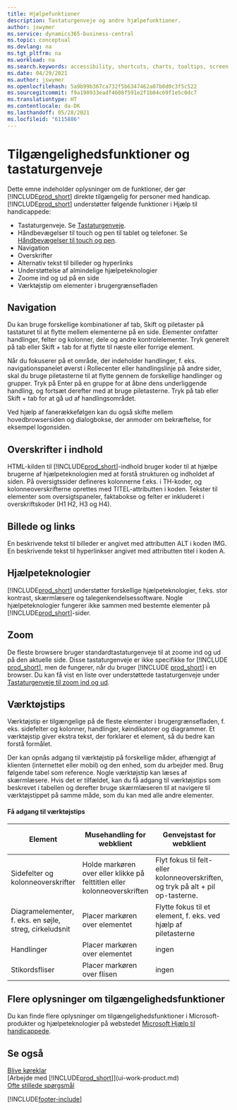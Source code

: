 ```yaml
---
title: Hjælpefunktioner
description: Tastaturgenveje og andre hjælpefunktioner.
author: jswymer
ms.service: dynamics365-business-central
ms.topic: conceptual
ms.devlang: na
ms.tgt_pltfrm: na
ms.workload: na
ms.search.keywords: accessibility, shortcuts, charts, tooltips, screen reader
ms.date: 04/29/2021
ms.author: jswymer
ms.openlocfilehash: 5a9b99b367ca732f5b6347462a07b0d0c3f5c522
ms.sourcegitcommit: f9a190933eadf4608f591e2f1b04c69f1e5c0dc7
ms.translationtype: HT
ms.contentlocale: da-DK
ms.lasthandoff: 05/28/2021
ms.locfileid: "6115886"
---
```

# <a name="accessibility-and-keyboard-shortcuts"></a>Tilgængelighedsfunktioner og tastaturgenveje

Dette emne indeholder oplysninger om de funktioner, der gør [!INCLUDE[prod_short](includes/prod_short.md)] direkte tilgængelig for personer med handicap. [!INCLUDE[prod_short](includes/prod_short.md)] understøtter følgende funktioner i Hjælp til handicappede:  

- Tastaturgenveje. Se [Tastaturgenveje](keyboard-shortcuts.md).
- Håndbevægelser til touch og pen til tablet og telefoner. Se [Håndbevægelser til touch og pen](touch-gestures.md).
- Navigation  
- Overskrifter  
- Alternativ tekst til billeder og hyperlinks  
- Understøttelse af almindelige hjælpeteknologier 
- Zoome ind og ud på en side
- Værktøjstip om elementer i brugergrænsefladen

## <a name="navigation"></a><a name="Navigation"></a> Navigation
  
Du kan bruge forskellige kombinationer af tab, Skift og piletaster på tastaturet til at flytte mellem elementerne på en side. Elementer omfatter handlinger, felter og kolonner, dele og andre kontrolelementer. Tryk generelt på tab eller Skift + tab for at flytte til næste eller forrige element.

Når du fokuserer på et område, der indeholder handlinger, f. eks. navigationspanelet øverst i Rollecenter eller handlingslinje på andre sider, skal du bruge piletasterne til at flytte gennem de forskellige handlinger og grupper. Tryk på Enter på en gruppe for at åbne dens underliggende handling, og fortsæt derefter med at bruge piletasterne. Tryk på tab eller Skift + tab for at gå ud af handlingsområdet.

Ved hjælp af fanerækkefølgen kan du også skifte mellem hovedbrowsersiden og dialogbokse, der anmoder om bekræftelse, for eksempel logonsiden.  

## <a name="headings-in-content"></a><a name="Headings"></a> Overskrifter i indhold

HTML-kilden til [!INCLUDE[prod_short](includes/prod_short.md)]-indhold bruger koder til at hjælpe brugerne af hjælpeteknologien med at forstå strukturen og indholdet af siden. På oversigtssider defineres kolonnerne f.eks. i TH-koder, og kolonneoverskrifterne oprettes med TITEL-attributten i koden. Tekster til elementer som oversigtspaneler, faktabokse og felter er inkluderet i overskriftskoder (H1 H2, H3 og H4).  

## <a name="image-and-links"></a><a name="Images"></a> Billede og links

En beskrivende tekst til billeder er angivet med attributten ALT i koden IMG. En beskrivende tekst til hyperlinkser angivet med attributten titel i koden A.  

## <a name="assistive-technologies"></a><a name="AssistiveTech"></a> Hjælpeteknologier

[!INCLUDE[prod_short](includes/prod_short.md)] understøtter forskellige hjælpeteknologier, f.eks. stor kontrast, skærmlæsere og talegenkendelsessoftware. Nogle hjælpeteknologier fungerer ikke sammen med bestemte elementer på [!INCLUDE[prod_short](includes/prod_short.md)]-sider.  

## <a name="zoom"></a><a name="zoom"></a> Zoom

De fleste browsere bruger standardtastaturgenveje til at zoome ind og ud på den aktuelle side. Disse tastaturgenveje er ikke specifikke for [!INCLUDE [prod_short](includes/prod_short.md)], men de fungerer, når du bruger [!INCLUDE [prod_short](includes/prod_short.md)] i en browser. Du kan få vist en liste over understøttede tastaturgenveje under [Tastaturgenveje til zoom ind og ud](keyboard-shortcuts.md#zoomshortcuts).

## <a name="tooltips"></a>Værktøjstips

Værktøjstip er tilgængelige på de fleste elementer i brugergrænsefladen, f. eks. sidefelter og kolonner, handlinger, køindikatorer og diagrammer. Et værktøjstip giver ekstra tekst, der forklarer et element, så du bedre kan forstå formålet. 

Der kan opnås adgang til værktøjstip på forskellige måder, afhængigt af klienten (internettet eller mobil) og den enhed, som du arbejder med. Brug følgende tabel som reference. Nogle værktøjstip kan læses af skærmlæsere. Hvis det er tilfældet, kan du få adgang til værktøjstips som beskrevet i tabellen og derefter bruge skærmlæseren til at navigere til værktøjstippet på samme måde, som du kan med alle andre elementer.

#### <a name="accessing-tooltips"></a>Få adgang til værktøjstips

|Element|Musehandling for webklient|Genvejstast for webklient|Berøringsbevægelse på tablet/telefon for mobilapp|Skærmlæser-understøttelse|
|-------|-----------------|------------|--------------------------|---------------------|
|Sidefelter og kolonneoverskrifter|Holde markøren over eller klikke på felttitlen eller kolonneoverskriften|Flyt fokus til felt- eller kolonneoverskriften, og tryk på alt + pil op-tasterne.|Tryk på felttitlen |ja|
|Diagramelementer, f. eks. en søjle, streg, cirkeludsnit|Placer markøren over elementet|Flytte fokus til et element, f. eks. ved hjælp af piletasterne|Tryk og hold elementet nede|ja|
|Handlinger|Placer markøren over elementet|ingen|ingen |nummer|
|Stikordsfliser|Placer markøren over flisen |ingen|ingen|nummer|


<!--
- With a mouse, hover over the element.
- With keyboard, press the Alt+Up Arrow keys.
- On a tablet or phone, tap and hold on the element. To learn about more gestures, see [Touch and Pen Gestures](touch-gestures.md)

-->

## <a name="for-more-accessibility-information"></a>Flere oplysninger om tilgængelighedsfunktioner

Du kan finde flere oplysninger om tilgængelighedsfunktioner i Microsoft-produkter og hjælpeteknologier på webstedet [Microsoft Hjælp til handicappede](https://go.microsoft.com/fwlink/?LinkId=262160).

## <a name="see-also"></a>Se også

[Blive køreklar](ui-get-ready-business.md)  
[Arbejde med [!INCLUDE[prod_short](includes/prod_short.md)]](ui-work-product.md)  
[Ofte stillede spørgsmål](across-faq.yml)  

[!INCLUDE[footer-include](includes/footer-banner.md)]
